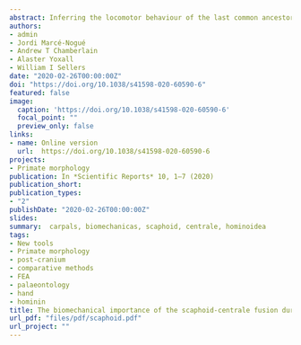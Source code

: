 ```yaml
---
abstract: Inferring the locomotor behaviour of the last common ancestor (LcA) of humans and African apes is still a divisive issue. An African great-ape-like ancestor using knuckle-walking is still the most parsimonious hypothesis for the LCA, despite diverse conflicting lines of evidence. Crucial to this hypothesis is the role of the centrale in the hominoid wrist, since the fusion of this bone with the scaphoid is among the clearest morphological synapomorphies of African apes and hominins. However, the exact functional significance of this fusion remains unclear. We address this question by carrying out finite element simulations of the hominoid wrist during knuckle-walking by virtually generating fused and unfused morphologies in a sample of hominoids. finite element analysis was applied to test the hypothesis that a fused scaphoid-centrale better withstands the loads derived from knuckle-walking. the results show that fused morphologies display lower stress values, hence supporting a biomechanical explanation for the fusion as a functional adaptation for knuckle-walking. this functional interpretation for the fusion contrasts with the current inferred positional behaviour of the earliest hominins, thus suggesting that this morphology was probably retained from an LcA that exhibited knuckle-walking as part of its locomotor repertoire and that was probably later exapted for other functions.
authors:
- admin
- Jordi Marcé-Nogué
- Andrew T Chamberlain
- Alaster Yoxall
- William I Sellers
date: "2020-02-26T00:00:00Z"
doi: "https://doi.org/10.1038/s41598-020-60590-6"
featured: false
image:
  caption: 'https://doi.org/10.1038/s41598-020-60590-6'
  focal_point: ""
  preview_only: false
links:
- name: Online version
  url:  https://doi.org/10.1038/s41598-020-60590-6
projects:
- Primate morphology
publication: In *Scientific Reports* 10, 1–7 (2020)
publication_short: 
publication_types:
- "2"
publishDate: "2020-02-26T00:00:00Z"
slides: 
summary:  carpals, biomechanicas, scaphoid, centrale, hominoidea
tags:
- New tools
- Primate morphology
- post-cranium
- comparative methods
- FEA
- palaeontology
- hand
- hominin
title: The biomechanical importance of the scaphoid-centrale fusion during simulated knuckle-walking and its implications for human locomotor evolution
url_pdf: "files/pdf/scaphoid.pdf"
url_project: ""
---
```


